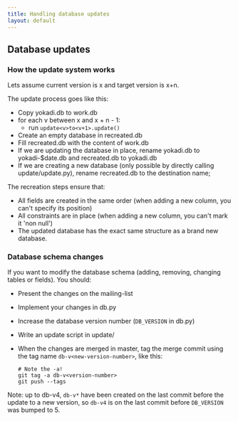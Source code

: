 ```yaml
---
title: Handling database updates
layout: default
---
```


## Database updates

### How the update system works

Lets assume current version is x and target version is x+n.

The update process goes like this:

- Copy yokadi.db to work.db
- for each v between x and x + n - 1:
     - run `update<v>to<v+1>.update()`
- Create an empty database in recreated.db
- Fill recreated.db with the content of work.db
- If we are updating the database in place, rename yokadi.db to yokadi-$date.db
  and recreated.db to yokadi.db
- If we are creating a new database (only possible by directly calling
  update/update.py), rename recreated.db to the destination name;

The recreation steps ensure that:

- All fields are created in the same order (when adding a new column, you can't
  specify its position)
- All constraints are in place (when adding a new column, you can't mark it
  'non null')
- The updated database has the exact same structure as a brand new database.

### Database schema changes

If you want to modify the database schema (adding, removing, changing tables or
fields). You should:

- Present the changes on the mailing-list

- Implement your changes in db.py

- Increase the database version number (`DB_VERSION` in db.py)

- Write an update script in update/

- When the changes are merged in master, tag the merge commit using the tag
  name `db-v<new-version-number>`, like this:

      # Note the -a!
      git tag -a db-v<version-number>
      git push --tags

Note: up to db-v4, `db-v*` have been created on the last commit before the
update to a new version, so `db-v4` is on the last commit before `DB_VERSION`
was bumped to 5.
